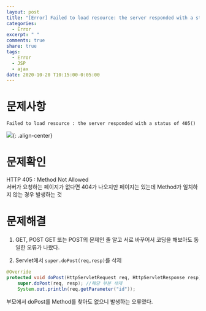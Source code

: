 ```yaml
---
layout: post
title: "[Error] Failed to load resource: the server responded with a status of 405()"
categories:
  - Error
excerpt: " "
comments: true
share: true
tags:
  - Error
  - JSP
  - ajax
date: 2020-10-20 T10:15:00-0:05:00
---
```


# 문제사항
```
Failed to load resource : the server responded with a status of 405()
```
![](https://kimmy100b.github.io/assets/images/error/jsp/03-1.png){: .align-center}

# 문제확인
HTTP 405 : Method Not Allowed <br>
서버가 요청하는 페이지가 없다면 404가 나오지만 페이지는 있는데 Method가 일치하지 않는 경우 발생하는 것

# 문제해결
1. GET, POST
GET 또는 POST의 문제인 줄 알고 서로 바꾸어서 코딩을 해보아도 동일한 오류가 나왔다.

2. Servlet에서 `super.doPost(req,resp)`를 삭제
```java
@Override
protected void doPost(HttpServletRequest req, HttpServletResponse resp) throws ServletException, IOException {
	super.doPost(req, resp); //해당 부분 삭제
	System.out.println(req.getParameter("id"));
```

부모에서 doPost를 Method를 찾아도 없으니 발생하는 오류였다.

